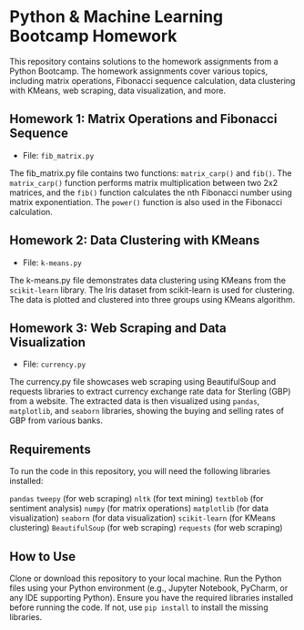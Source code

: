 # Python & Machine Learning Bootcamp Homework

This repository contains solutions to the homework assignments from a Python Bootcamp. The homework assignments cover various topics, including matrix operations, Fibonacci sequence calculation, data clustering with KMeans, web scraping, data visualization, and more.

## Homework 1: Matrix Operations and Fibonacci Sequence

- File: `fib_matrix.py`

The fib_matrix.py file contains two functions: `matrix_carp()` and `fib()`. The `matrix_carp()` function performs matrix multiplication between two 2x2 matrices, and the `fib()` function calculates the nth Fibonacci number using matrix exponentiation. The `power()` function is also used in the Fibonacci calculation.

## Homework 2: Data Clustering with KMeans

- File: `k-means.py`

The k-means.py file demonstrates data clustering using KMeans from the `scikit-learn` library. The Iris dataset from scikit-learn is used for clustering. The data is plotted and clustered into three groups using KMeans algorithm.

## Homework 3: Web Scraping and Data Visualization

- File: `currency.py`

The currency.py file showcases web scraping using BeautifulSoup and requests libraries to extract currency exchange rate data for Sterling (GBP) from a website. The extracted data is then visualized using `pandas`, `matplotlib`, and `seaborn` libraries, showing the buying and selling rates of GBP from various banks.

## Requirements

To run the code in this repository, you will need the following libraries installed:

`pandas`
`tweepy` (for web scraping)
`nltk` (for text mining)
`textblob` (for sentiment analysis)
`numpy` (for matrix operations)
`matplotlib` (for data visualization)
`seaborn` (for data visualization)
`scikit-learn` (for KMeans clustering)
`BeautifulSoup` (for web scraping)
`requests` (for web scraping)

## How to Use

Clone or download this repository to your local machine.
Run the Python files using your Python environment (e.g., Jupyter Notebook, PyCharm, or any IDE supporting Python).
Ensure you have the required libraries installed before running the code. If not, use `pip install` to install the missing libraries.
